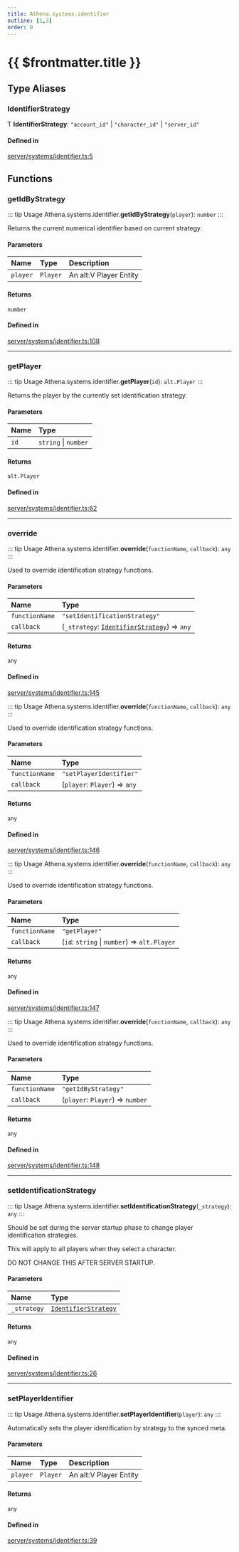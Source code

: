 ```yaml
---
title: Athena.systems.identifier
outline: [1,3]
order: 0
---
```


# {{ $frontmatter.title }}


## Type Aliases

### IdentifierStrategy

Ƭ **IdentifierStrategy**: ``"account_id"`` \| ``"character_id"`` \| ``"server_id"``

#### Defined in

[server/systems/identifier.ts:5](https://github.com/Stuyk/altv-athena/blob/c82c34f/src/core/server/systems/identifier.ts#L5)

## Functions

### getIdByStrategy

::: tip Usage
Athena.systems.identifier.**getIdByStrategy**(`player`): `number`
:::

Returns the current numerical identifier based on current strategy.

#### Parameters

| Name | Type | Description |
| :------ | :------ | :------ |
| `player` | `Player` | An alt:V Player Entity |

#### Returns

`number`

#### Defined in

[server/systems/identifier.ts:108](https://github.com/Stuyk/altv-athena/blob/c82c34f/src/core/server/systems/identifier.ts#L108)

___

### getPlayer

::: tip Usage
Athena.systems.identifier.**getPlayer**(`id`): `alt.Player`
:::

Returns the player by the currently set identification strategy.

#### Parameters

| Name | Type |
| :------ | :------ |
| `id` | `string` \| `number` |

#### Returns

`alt.Player`

#### Defined in

[server/systems/identifier.ts:62](https://github.com/Stuyk/altv-athena/blob/c82c34f/src/core/server/systems/identifier.ts#L62)

___

### override

::: tip Usage
Athena.systems.identifier.**override**(`functionName`, `callback`): `any`
:::

Used to override identification strategy functions.

#### Parameters

| Name | Type |
| :------ | :------ |
| `functionName` | ``"setIdentificationStrategy"`` |
| `callback` | (`_strategy`: [`IdentifierStrategy`](server_systems_identifier.md#IdentifierStrategy)) => `any` |

#### Returns

`any`

#### Defined in

[server/systems/identifier.ts:145](https://github.com/Stuyk/altv-athena/blob/c82c34f/src/core/server/systems/identifier.ts#L145)

::: tip Usage
Athena.systems.identifier.**override**(`functionName`, `callback`): `any`
:::

Used to override identification strategy functions.

#### Parameters

| Name | Type |
| :------ | :------ |
| `functionName` | ``"setPlayerIdentifier"`` |
| `callback` | (`player`: `Player`) => `any` |

#### Returns

`any`

#### Defined in

[server/systems/identifier.ts:146](https://github.com/Stuyk/altv-athena/blob/c82c34f/src/core/server/systems/identifier.ts#L146)

::: tip Usage
Athena.systems.identifier.**override**(`functionName`, `callback`): `any`
:::

Used to override identification strategy functions.

#### Parameters

| Name | Type |
| :------ | :------ |
| `functionName` | ``"getPlayer"`` |
| `callback` | (`id`: `string` \| `number`) => `alt.Player` |

#### Returns

`any`

#### Defined in

[server/systems/identifier.ts:147](https://github.com/Stuyk/altv-athena/blob/c82c34f/src/core/server/systems/identifier.ts#L147)

::: tip Usage
Athena.systems.identifier.**override**(`functionName`, `callback`): `any`
:::

Used to override identification strategy functions.

#### Parameters

| Name | Type |
| :------ | :------ |
| `functionName` | ``"getIdByStrategy"`` |
| `callback` | (`player`: `Player`) => `number` |

#### Returns

`any`

#### Defined in

[server/systems/identifier.ts:148](https://github.com/Stuyk/altv-athena/blob/c82c34f/src/core/server/systems/identifier.ts#L148)

___

### setIdentificationStrategy

::: tip Usage
Athena.systems.identifier.**setIdentificationStrategy**(`_strategy`): `any`
:::

Should be set during the server startup phase to change player identification strategies.

This will apply to all players when they select a character.

DO NOT CHANGE THIS AFTER SERVER STARTUP.

#### Parameters

| Name | Type |
| :------ | :------ |
| `_strategy` | [`IdentifierStrategy`](server_systems_identifier.md#IdentifierStrategy) |

#### Returns

`any`

#### Defined in

[server/systems/identifier.ts:26](https://github.com/Stuyk/altv-athena/blob/c82c34f/src/core/server/systems/identifier.ts#L26)

___

### setPlayerIdentifier

::: tip Usage
Athena.systems.identifier.**setPlayerIdentifier**(`player`): `any`
:::

Automatically sets the player identification by strategy to the synced meta.

#### Parameters

| Name | Type | Description |
| :------ | :------ | :------ |
| `player` | `Player` | An alt:V Player Entity |

#### Returns

`any`

#### Defined in

[server/systems/identifier.ts:39](https://github.com/Stuyk/altv-athena/blob/c82c34f/src/core/server/systems/identifier.ts#L39)

